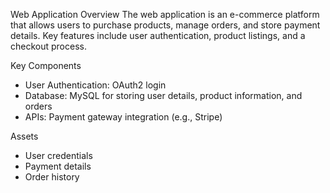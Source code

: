 Web Application Overview
The web application is an e-commerce platform that allows users to purchase products, manage orders, and store payment details. Key features include user authentication, product listings, and a checkout process.

Key Components
- User Authentication: OAuth2 login
- Database: MySQL for storing user details, product information, and orders
- APIs: Payment gateway integration (e.g., Stripe)

Assets
- User credentials
- Payment details
- Order history
